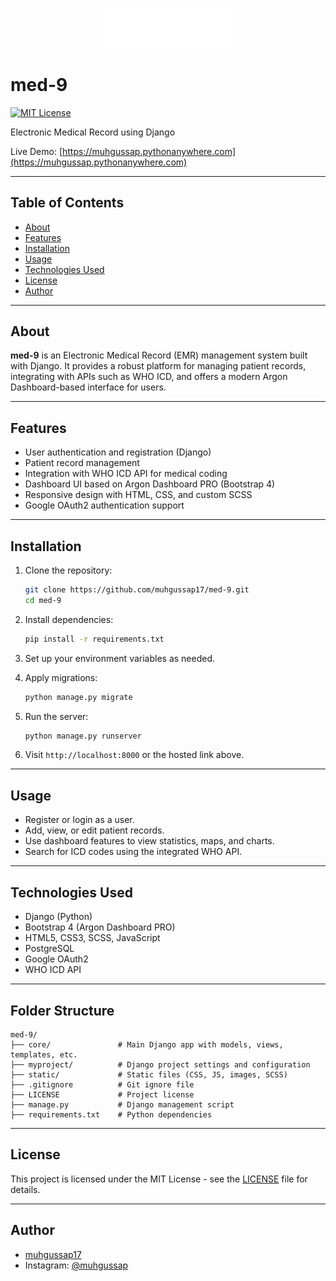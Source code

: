 <p align="center">
  <img src="static/assets/img/white.svg" alt="Project Logo" width="200"/>
</p>

# med-9

[![MIT License](https://img.shields.io/badge/license-MIT-green.svg)](LICENSE)

Electronic Medical Record using Django

Live Demo: [https://muhgussap.pythonanywhere.com](https://muhgussap.pythonanywhere.com)

---

## Table of Contents

- [About](#about)
- [Features](#features)
- [Installation](#installation)
- [Usage](#usage)
- [Technologies Used](#technologies-used)
- [License](#license)
- [Author](#author)

---

## About

**med-9** is an Electronic Medical Record (EMR) management system built with Django. It provides a robust platform for managing patient records, integrating with APIs such as WHO ICD, and offers a modern Argon Dashboard-based interface for users.

---

## Features

- User authentication and registration (Django)
- Patient record management
- Integration with WHO ICD API for medical coding
- Dashboard UI based on Argon Dashboard PRO (Bootstrap 4)
- Responsive design with HTML, CSS, and custom SCSS
- Google OAuth2 authentication support

---

## Installation

1. Clone the repository:
   ```bash
   git clone https://github.com/muhgussap17/med-9.git
   cd med-9
   ```

2. Install dependencies:
   ```bash
   pip install -r requirements.txt
   ```

3. Set up your environment variables as needed.

4. Apply migrations:
   ```bash
   python manage.py migrate
   ```

5. Run the server:
   ```bash
   python manage.py runserver
   ```

6. Visit `http://localhost:8000` or the hosted link above.

---

## Usage

- Register or login as a user.
- Add, view, or edit patient records.
- Use dashboard features to view statistics, maps, and charts.
- Search for ICD codes using the integrated WHO API.

---

## Technologies Used

- Django (Python)
- Bootstrap 4 (Argon Dashboard PRO)
- HTML5, CSS3, SCSS, JavaScript
- PostgreSQL
- Google OAuth2
- WHO ICD API

---

## Folder Structure

```
med-9/
├── core/               # Main Django app with models, views, templates, etc.
├── myproject/          # Django project settings and configuration
├── static/             # Static files (CSS, JS, images, SCSS)
├── .gitignore          # Git ignore file
├── LICENSE             # Project license
├── manage.py           # Django management script
├── requirements.txt    # Python dependencies
```
---

## License

This project is licensed under the MIT License - see the [LICENSE](LICENSE) file for details.

---

## Author

- [muhgussap17](https://github.com/muhgussap17)
- Instagram: [@muhgussap](https://www.instagram.com/muhgussap?igsh=ZjE4Zjdvc3A4OHY1&utm_source=qr)
